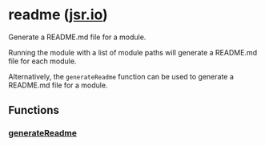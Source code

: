 # readme ([jsr.io](https://jsr.io/@tugrulates/readme))

Generate a README.md file for a module.

Running the module with a list of module paths will generate a README.md file
for each module.

Alternatively, the `generateReadme` function can be used to generate a README.md
file for a module.

## Functions

### [generateReadme](https://jsr.io/@tugrulates/readme/doc/~/generateReadme)
